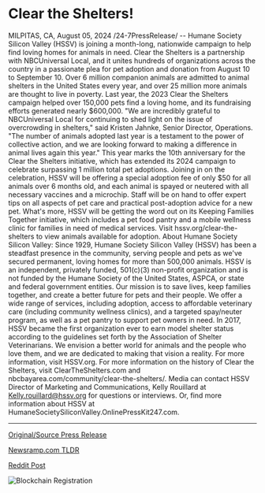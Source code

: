 # Clear the Shelters!

MILPITAS, CA, August 05, 2024 /24-7PressRelease/ -- Humane Society Silicon Valley (HSSV) is joining a month-long, nationwide campaign to help find loving homes for animals in need. Clear the Shelters is a partnership with NBCUniversal Local, and it unites hundreds of organizations across the country in a passionate plea for pet adoption and donation from August 10 to September 10.  Over 6 million companion animals are admitted to animal shelters in the United States every year, and over 25 million more animals are thought to live in poverty. Last year, the 2023 Clear the Shelters campaign helped over 150,000 pets find a loving home, and its fundraising efforts generated nearly $600,000.  "We are incredibly grateful to NBCUniversal Local for continuing to shed light on the issue of overcrowding in shelters," said Kristen Jahnke, Senior Director, Operations. "The number of animals adopted last year is a testament to the power of collective action, and we are looking forward to making a difference in animal lives again this year."  This year marks the 10th anniversary for the Clear the Shelters initiative, which has extended its 2024 campaign to celebrate surpassing 1 million total pet adoptions. Joining in on the celebration, HSSV will be offering a special adoption fee of only $50 for all animals over 6 months old, and each animal is spayed or neutered with all necessary vaccines and a microchip. Staff will be on hand to offer expert tips on all aspects of pet care and practical post-adoption advice for a new pet.  What's more, HSSV will be getting the word out on its Keeping Families Together initiative, which includes a pet food pantry and a mobile wellness clinic for families in need of medical services.  Visit hssv.org/clear-the-shelters to view animals available for adoption.  About Humane Society Silicon Valley: Since 1929, Humane Society Silicon Valley (HSSV) has been a steadfast presence in the community, serving people and pets as we've secured permanent, loving homes for more than 500,000 animals. HSSV is an independent, privately funded, 501(c)(3) non-profit organization and is not funded by the Humane Society of the United States, ASPCA, or state and federal government entities. Our mission is to save lives, keep families together, and create a better future for pets and their people. We offer a wide range of services, including adoption, access to affordable veterinary care (including community wellness clinics), and a targeted spay/neuter program, as well as a pet pantry to support pet owners in need. In 2017, HSSV became the first organization ever to earn model shelter status according to the guidelines set forth by the Association of Shelter Veterinarians. We envision a better world for animals and the people who love them, and we are dedicated to making that vision a reality. For more information, visit HSSV.org.  For more information on the history of Clear the Shelters, visit ClearTheShelters.com and nbcbayarea.com/community/clear-the-shelters/.  Media can contact HSSV Director of Marketing and Communications, Kelly Rouillard at Kelly.rouillard@hssv.org for questions or interviews. Or, find more information about HSSV at HumaneSocietySiliconValley.OnlinePressKit247.com. 

---

[Original/Source Press Release](https://www.24-7pressrelease.com/press-release/513111/clear-the-shelters)
                    

[Newsramp.com TLDR](None) 



[Reddit Post](https://www.reddit.com/r/Business_NewsRamp/comments/1ekhm1g/humane_society_silicon_valley_joins_clear_the/) 



![Blockchain Registration](https://cdn.newsramp.app/24-7PressRelease/qrcode/248/5/flaxOE3L.webp)